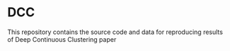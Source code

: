 # DCC
This repository contains the source code and data for reproducing results of Deep Continuous Clustering paper
